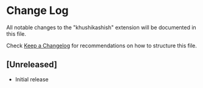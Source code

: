 # Change Log

All notable changes to the "khushikashish" extension will be documented in this file.

Check [Keep a Changelog](http://keepachangelog.com/) for recommendations on how to structure this file.

## [Unreleased]

- Initial release